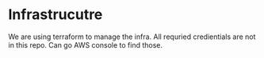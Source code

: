# Infrastrucutre

We are using terraform to manage the infra. All requried credientials are not in this repo. Can go AWS console to find those.
